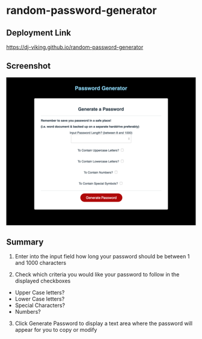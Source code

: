 # random-password-generator

## Deployment Link

https://dj-viking.github.io/random-password-generator

## Screenshot

![Landing Page Example](./assets/images/password-gen-page.png/)

## Summary

1. Enter into the input field how long your password should be between 1 and 1000 characters

2. Check which criteria you would like your password to follow in the displayed checkboxes
  * Upper Case letters?
  * Lower Case letters?
  * Special Characters?
  * Numbers?

3. Click Generate Password to display a text area where the password will appear for you to copy or modify 
